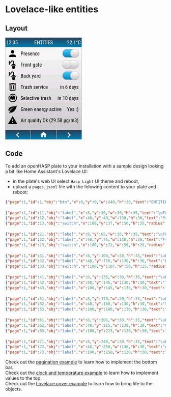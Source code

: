 
<h1>Lovelace-like entities</h1>

<h2>Layout</h2>

![Screenshot](../../assets/images/screenshots/demo_lovelace_entities.png)

<h2>Code</h2>

To add an openHASP plate to your installation with a sample design looking a bit like Home Assistant's Lovelace UI:

- in the plate's web UI select `Hasp Light` UI theme and reboot,
- upload a `pages.jsonl` file with the folowing content to your plate and reboot:


```json
{"page":1,"id":1,"obj":"btn","x":0,"y":0,"w":240,"h":30,"text":"ENTITIES","value_font":22,"bg_color":"#2C3E50","text_color":"#FFFFFF","radius":0,"border_side":0,"click":0}

{"page":1,"id":11,"obj":"label","x":8,"y":30,"w":30,"h":35,"text":"\uE004","align":1,"text_font":32,"text_color":"black"}
{"page":1,"id":12,"obj":"label","x":48,"y":40,"w":130,"h":30,"text":"Presence override","align":0,"text_font":16,"text_color":"black"}
{"page":1,"id":13,"obj":"switch","x":180,"y":37,"w":50,"h":25,"radius":25,"radius2":15}

{"page":1,"id":21,"obj":"label","x":8,"y":65,"w":30,"h":35,"text":"\uF054","align":1,"text_font":32,"text_color":"black"}
{"page":1,"id":22,"obj":"label","x":48,"y":75,"w":130,"h":30,"text":"Front gate","align":0,"text_font":16,"text_color":"black"}
{"page":1,"id":23,"obj":"switch","x":180,"y":72,"w":50,"h":25,"radius":25,"radius2":15}

{"page":1,"id":31,"obj":"label","x":8,"y":100,"w":30,"h":35,"text":"\uF054","align":1,"text_font":32,"text_color":"black"}
{"page":1,"id":32,"obj":"label","x":48,"y":110,"w":130,"h":30,"text":"Back yard","align":0,"text_font":16,"text_color":"black"}
{"page":1,"id":33,"obj":"switch","x":180,"y":107,"w":50,"h":25,"radius":25,"radius2":15}

{"page":1,"id":41,"obj":"label","x":8,"y":135,"w":30,"h":35,"text":"\uEA7A","align":1,"text_font":32,"text_color":"black"}
{"page":1,"id":42,"obj":"label","x":48,"y":145,"w":130,"h":30,"text":"Trash service","align":0,"text_font":16,"text_color":"black"}
{"page":1,"id":43,"obj":"label","x":100,"y":145,"w":130,"h":30,"text":"in 6 days","align":2,"text_color":"black"}

{"page":1,"id":51,"obj":"label","x":8,"y":170,"w":30,"h":35,"text":"\uE70D","align":1,"text_font":32,"text_color":"black"}
{"page":1,"id":52,"obj":"label","x":48,"y":180,"w":130,"h":30,"text":"Selective trash","align":0,"text_font":16,"text_color":"black"}
{"page":1,"id":53,"obj":"label","x":100,"y":180,"w":130,"h":30,"text":"in 10 days","align":2,"text_color":"black"}

{"page":1,"id":61,"obj":"label","x":8,"y":205,"w":30,"h":35,"text":"\uE32A","align":1,"text_font":32,"text_color":"black"}
{"page":1,"id":62,"obj":"label","x":48,"y":215,"w":130,"h":30,"text":"Green energy active","align":0,"text_font":16,"text_color":"black"}
{"page":1,"id":63,"obj":"label","x":100,"y":215,"w":130,"h":30,"text":"Yes :)","align":2,"text_color":"black"}

{"page":1,"id":71,"obj":"label","x":8,"y":240,"w":30,"h":35,"text":"\uE026","align":1,"text_font":32,"text_color":"black"}
{"page":1,"id":72,"obj":"label","x":48,"y":250,"w":130,"h":30,"text":"Air quality","align":0,"text_font":16,"text_color":"black"}
{"page":1,"id":73,"obj":"label","x":100,"y":250,"w":130,"h":30,"text":"OK (29.58 µg/m3)","align":2,"text_color":"black"}
```

Check out the [pagination example](../example-pagination) to learn how to implement the bottom bar.  
Check out the [clock and temperature example](../../home-assistant/sampl_conf/#display-clock-and-temperature) to learn how to implement values to the top.  
Check out the [Lovelace cover example](../../home-assistant/sampl_conf/#covers-like-in-lovelace) to learn how to bring life to the objects.  
